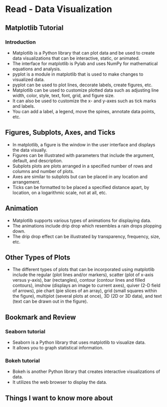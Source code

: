 # Read - Data Visualization

## Matplotlib Tutorial

### Introduction

- Matplotlib is a Python library that can plot data and be used to create data visualizations that can be interactive, static, or animated.  
- The interface for matplotlib is Pylab and uses NumPy for mathematical equations and analysis.  
- pyplot is a module in matplotlib that is used to make changes to visualized data.  
- pyplot can be used to plot lines, decorate labels, create figures, etc.  
- Matplotlib can be used to customize plotted data such as adjusting line width, color, style, text, font, grid, and figure size.  
- It can also be used to customize the x- and y-axes such as tick marks and labels.  
- You can add a label, a legend, move the spines, annotate data points, etc.  

## Figures, Subplots, Axes, and Ticks

- In matplotlib, a figure is the window in the user interface and displays the data visually.  
- Figures can be illustrated with parameters that include the argument, default, and description.  
- Subplots plots are plots arranged in a specified number of rows and columns and number of plots.  
- Axes are similar to subplots but can be placed in any location and arrangement.  
- Ticks can be formatted to be placed a specified distance apart, by location, on a logarithmic scale, not at all, etc.  

## Animation

- Matplotlib supports various types of animations for displaying data.  
- The animations include drip drop which resembles a rain drops plopping down.  
- The drip drop effect can be illustrated by transparency, frequency, size, etc.  

## Other Types of Plots

- The different types of plots that can be incorporated using matplotlib include the regular (plot lines and/or markers), scatter (plot of x-axis versus y-axis), bar (rectangles), contour (contour lines and filled contours), imshow (displays an image to current axes), quiver (2-D field of arrows), pie chart (pie slices of an array), grid (small squares within the figure), multiplot (several plots at once), 3D (2D or 3D data), and text (text can be drawn out in the figure).  

## Bookmark and Review

### Seaborn tutorial

- Seaborn is a Python library that uses matplotlib to visualize data.  
- It allows you to graph statistical information.  

### Bokeh tutorial

- Bokeh is another Python library that creates interactive visualizations of data.  
- It utilizes the web browser to display the data.  

## Things I want to know more about
